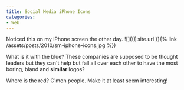```yaml
---
title: Social Media iPhone Icons
categories:
- Web
---
```


Noticed this on my iPhone screen the other day.
![]({{ site.url }}{% link /assets/posts/2010/sm-iphone-icons.jpg %})

What is it with the blue? These companies are supposed to be thought leaders but they can't help but fall all over each other to have the most boring, bland and **similar** logos?

Where is the red? C'mon people. Make it at least seem interesting!
